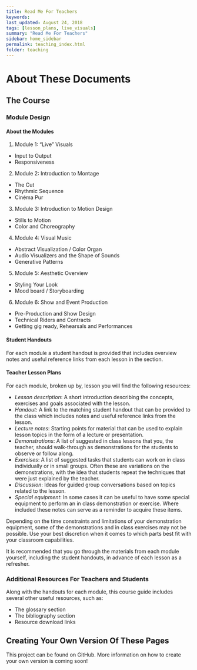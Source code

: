 ```yaml
---
title: Read Me For Teachers
keywords: 
last_updated: August 24, 2018
tags: [lesson_plans, live_visuals]
summary: "Read Me For Teachers"
sidebar: home_sidebar
permalink: teaching_index.html
folder: teaching
---
```


# About These Documents

## The Course

### Module Design

#### About the Modules

1. Module 1: “Live” Visuals
- Input to Output
- Responsiveness
2. Module 2: Introduction to Montage
- The Cut
- Rhythmic Sequence
- Cinéma Pur
3. Module 3: Introduction to Motion Design
- Stills to Motion
- Color and Choreography
4. Module 4: Visual Music
- Abstract Visualization / Color Organ
- Audio Visualizers and the Shape of Sounds
- Generative Patterns
5. Module 5: Aesthetic Overview
- Styling Your Look
- Mood board / Storyboarding
6. Module 6: Show and Event Production
- Pre-Production and Show Design
- Technical Riders and Contracts
- Getting gig ready, Rehearsals and Performances

#### Student Handouts

For each module a student handout is provided that includes overview notes and useful reference links from each lesson in the section.

#### Teacher Lesson Plans

For each module, broken up by, lesson you will find the following resources:
* *Lesson description*: A short introduction describing the concepts, exercises and goals associated with the lesson.
* *Handout*: A link to the matching student handout that can be provided to the class which includes notes and useful reference links from the lesson.
* *Lecture notes*: Starting points for material that can be used to explain lesson topics in the form of a lecture or presentation.
* *Demonstrations*: A list of suggested in class lessons that you, the teacher, should walk-through as demonstrations for the students to observe or follow along.
* *Exercises*: A list of suggested tasks that students can work on in class individually or in small groups. Often these are variations on the demonstrations, with the idea that students repeat the techniques that were just explained by the teacher.
* *Discussion*: Ideas for guided group conversations based on topics related to the lesson.
* *Special equipment*: In some cases it can be useful to have some special equipment to perform an in class demonstration or exercise. Where included these notes can serve as a reminder to acquire these items.

Depending on the time constraints and limitations of your demonstration equipment, some of the demonstrations and in class exercises may not be possible. Use your best discretion when it comes to  which parts best fit with your classroom capabilities.

It is recommended that you go through the materials from each module yourself, including the student handouts, in advance of each lesson as a refresher.

### Additional Resources For Teachers and Students

Along with the handouts for each module, this course guide includes several other useful resources, such as:
* The glossary section
* The bibliography section
* Resource download links

## Creating Your Own Version Of These Pages

This project can be found on GitHub. More information on how to create your own version is coming soon!
